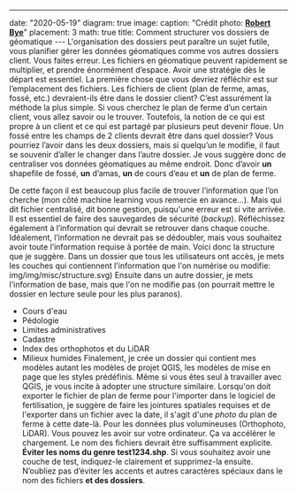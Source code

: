 ---
date: "2020-05-19" diagram: true image:   caption: "Crédit photo: [**Robert Bye**](https://unsplash.com/photos/BY34glOW7wA)"   placement: 3 math: true title: Comment structurer vos dossiers de géomatique ---
L'organisation des dossiers peut paraître un sujet futile, vous planifier gérer les données géomatiques comme vos autres dossiers client. Vous faites erreur. Les fichiers en géomatique peuvent rapidement se multiplier, et prendre énormément d’espace. Avoir une stratégie dès le départ est essentiel.
La première chose que vous devriez réfléchir est sur l’emplacement des fichiers. Les fichiers de client (plan de ferme, amas, fossé, etc.) devraient-ils être dans le dossier client? C’est assurément la méthode la plus simple. Si vous cherchez le plan de ferme d’un certain client, vous allez savoir ou le trouver. Toutefois, la notion de ce qui est propre à un client et ce qui est partagé par plusieurs peut devenir floue. Un fossé entre les champs de 2 clients devrait être dans quel dossier? Vous pourriez l’avoir dans les deux dossiers, mais si quelqu’un le modifie, il faut se souvenir d’aller le changer dans l’autre dossier. Je vous suggère donc de centraliser vos données géomatiques au même endroit. Donc d’avoir **un** shapefile de fossé, **un** d’amas, **un** de cours d’eau et **un** de plan de ferme. 

De cette façon il est beaucoup plus facile de trouver l’information que l’on cherche (mon côté machine learning vous remercie en avance...). Mais qui dit fichier centralisé, dit bonne gestion, puisqu'une erreur est si vite arrivée. Il est essentiel de faire des sauvegardes de sécurité (*backup*). Réfléchissez également à l’information qui devrait se retrouver dans chaque couche. Idéalement, l’information ne devrait pas se dédoubler, mais vous souhaitez avoir toute l’information requise à portée de main. Voici donc la structure que je suggère.
Dans un dossier que tous les utilisateurs ont accès, je mets les couches qui contiennent l'information que l'on numérise ou modifie:
img/img/misc/structure.svg)
Ensuite dans un autre dossier, je mets l'information de base, mais que l'on ne modifie pas (on pourrait mettre le dossier en lecture seule pour les plus paranos).
* Cours d'eau
* Pédologie
* Limites administratives
* Cadastre
* Index des orthophotos et du LiDAR
* Milieux humides
Finalement, je crée un dossier qui contient mes modèles autant les modèles de projet QGIS, les modèles de mise en page que les styles prédéfinis. Même si vous êtes seul à travailler avec QGIS, je vous incite à adopter une structure similaire.
Lorsqu'on doit exporter le fichier de plan de ferme pour l'importer dans le logiciel de fertilisation, je suggère de faire les jointures spatiales requises et de l'exporter dans un fichier avec la date, il s'agit d'une *photo* du plan de ferme à cette date-là.
Pour les données plus volumineuses (Orthophoto, LiDAR). Vous pouvez les avoir sur votre ordinateur. Ça va accélérer le chargement.
Le nom des fichiers devrait être suffisamment explicite. **Éviter les noms du genre test1234.shp**. Si vous souhaitez avoir une couche de test, indiquez-le clairement et supprimez-la ensuite. 
N’oubliez pas d’éviter les accents et autres caractères spéciaux dans le nom des fichiers **et des dossiers**. 
